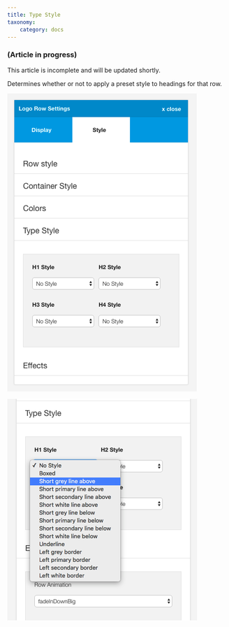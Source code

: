 ```yaml
---
title: Type Style
taxonomy:
    category: docs
---
```


### (Article in progress)
This article is incomplete and will be updated shortly.


Determines whether or not to apply a preset style to headings for that row.

![Type Style](type-style.png)

![Type Style List](type-list.png)

